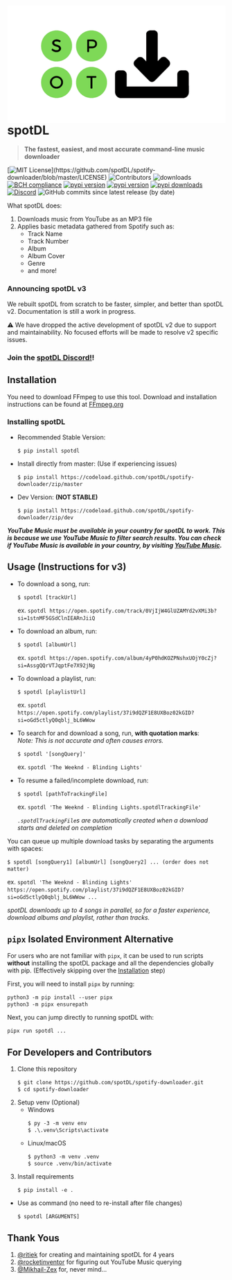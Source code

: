 <img align="right" src="static/logo.png" alt="logo"/>

# spotDL

> **The fastest, easiest, and most accurate command-line music downloader**

[![MIT License](https://img.shields.io/apm/l/atomic-design-ui.svg?)](https://github.com/spotDL/spotify-downloader/blob/master/LICENSE)
![Contributors](https://img.shields.io/github/contributors/spotDL/spotify-downloader)
![downloads](https://img.shields.io/github/downloads/spotDL/spotify-downloader/latest/total)
[![BCH compliance](https://bettercodehub.com/edge/badge/spotDL/spotify-downloader?branch=master)](https://bettercodehub.com/)
[![pypi version](https://img.shields.io/pypi/pyversions/spotDL)](https://pypi.org/project/spotdl/)
[![pypi version](https://img.shields.io/pypi/v/spotDL)](https://pypi.org/project/spotdl/)
[![pypi downloads](https://img.shields.io/pypi/dw/spotDL?label=downloads@pypi)](https://pypi.org/project/spotdl/)
[![Discord](https://img.shields.io/discord/771628785447337985.svg?label=&logo=discord&logoColor=ffffff&color=7389D8&labelColor=6A7EC2)](https://discord.gg/xCa23pwJWY)
![GitHub commits since latest release (by date)](https://img.shields.io/github/commits-since/spotDL/spotify-downloader/latest)


What spotDL does:

1. Downloads music from YouTube as an MP3 file
2. Applies basic metadata gathered from Spotify such as:
   - Track Name
   - Track Number
   - Album
   - Album Cover
   - Genre
   - and more!

### Announcing spotDL v3

We rebuilt spotDL from scratch to be faster, simpler, and better than spotDL v2. Documentation is still a work in progress.

⚠ We have dropped the active development of spotDL v2 due to support and maintainability. No focused efforts will be made to resolve v2 specific issues.

### Join the [spotDL Discord!](https://discord.gg/xCa23pwJWY)!


## Installation

You need to download FFmpeg to use this tool. Download and installation instructions can be found at [FFmpeg.org](https://ffmpeg.org/)

### Installing spotDL

- Recommended Stable Version:

  ```
  $ pip install spotdl
  ```

- Install directly from master: (Use if experiencing issues)

  ```
  $ pip install https://codeload.github.com/spotDL/spotify-downloader/zip/master
  ```

- Dev Version: __(NOT STABLE)__

  ```
  $ pip install https://codeload.github.com/spotDL/spotify-downloader/zip/dev
  ```

___YouTube Music must be available in your country for spotDL to work. This is because we use YouTube Music to filter search results. You can check if YouTube Music is available in your country, by visiting [YouTube Music](https://music.youtube.com).___

## Usage (Instructions for v3)

- To download a song, run:

  ```
  $ spotdl [trackUrl]
  ```

  ex. `spotdl https://open.spotify.com/track/0VjIjW4GlUZAMYd2vXMi3b?si=1stnMF5GSdClnIEARnJiiQ`


- To download an album, run:

  ```
  $ spotdl [albumUrl]
  ```

  ex. `spotdl https://open.spotify.com/album/4yP0hdKOZPNshxUOjY0cZj?si=AssgQQrVTJqptFe7X92jNg`


- To download a playlist, run:

  ```
  $ spotdl [playlistUrl]
  ```

  ex. `spotdl https://open.spotify.com/playlist/37i9dQZF1E8UXBoz02kGID?si=oGd5ctlyQ0qblj_bL6WWow`


- To search for and download a song, run, __with quotation marks__:  
  _Note: This is not accurate and often causes errors._

  ```
  $ spotdl '[songQuery]'
  ```

  ex. `spotdl 'The Weeknd - Blinding Lights'`


- To resume a failed/incomplete download, run:

  ```
  $ spotdl [pathToTrackingFile]
  ```

  ex. `spotdl 'The Weeknd - Blinding Lights.spotdlTrackingFile'`

  _`.spotdlTrackingFile`s are automatically created when a download starts and deleted on completion_


You can queue up multiple download tasks by separating the arguments with spaces:

```
$ spotdl [songQuery1] [albumUrl] [songQuery2] ... (order does not matter)
```

ex. `spotdl 'The Weeknd - Blinding Lights' https://open.spotify.com/playlist/37i9dQZF1E8UXBoz02kGID?si=oGd5ctlyQ0qblj_bL6WWow ...`



_spotDL downloads up to 4 songs in parallel, so for a faster experience, download albums and playlist, rather than tracks._

## `pipx` Isolated Environment Alternative

For users who are not familiar with `pipx`, it can be used to run scripts __without__ installing the spotDL package and all the dependencies globally with pip. (Effectively skipping over the [Installation](https://github.com/spotDL/spotify-downloader#Installation) step)

First, you will need to install `pipx` by running:

```
python3 -m pip install --user pipx
python3 -m pipx ensurepath
```

Next, you can jump directly to running spotDL with:

```
pipx run spotdl ...
```

## For Developers and Contributors

1. Clone this repository
   ```
   $ git clone https://github.com/spotDL/spotify-downloader.git
   $ cd spotify-downloader
   ```
2. Setup venv (Optional)
   - Windows
     ```
     $ py -3 -m venv env
     $ .\.venv\Scripts\activate
     ```
   - Linux/macOS
     ```
     $ python3 -m venv .venv
     $ source .venv/bin/activate
     ```
3. Install requirements
   ```
   $ pip install -e .
   ```

- Use as command (no need to re-install after file changes)
  ```
  $ spotdl [ARGUMENTS]
  ```

## Thank Yous

1. [@ritiek](https://github.com/ritiek) for creating and maintaining spotDL for 4 years
2. [@rocketinventor](https://github.com/rocketinventor) for figuring out YouTube Music querying
3. [@Mikhail-Zex](https://github.com/Mikhail-Zex) for, never mind...
